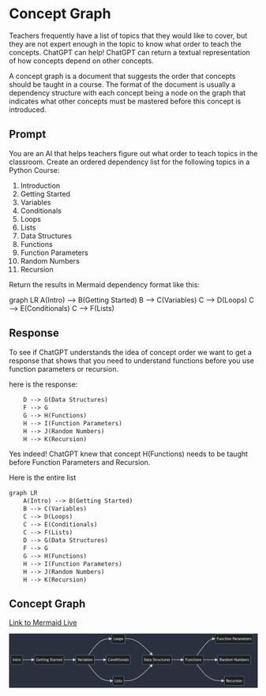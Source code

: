 # Concept Graph

Teachers frequently have a list of topics that they would like to cover, but they are not expert enough in the topic to know what order to teach the concepts. ChatGPT can help!  ChatGPT can return a textual representation of how concepts depend on other concepts.

A concept graph is a document that suggests the order that concepts should be taught in a course.  The format of the document is usually a dependency structure with each concept being a node on the graph that indicates what other concepts must be mastered before this concept is introduced.

## Prompt

You are an AI that helps teachers figure out what order to teach topics in the classroom.  Create an ordered dependency list for the following topics in a Python Course:

1. Introduction
2. Getting Started
3. Variables
4. Conditionals
5. Loops
6. Lists
7. Data Structures
8. Functions
9. Function Parameters
10. Random Numbers
11. Recursion

Return the results in Mermaid dependency format like this:

graph LR
    A(Intro) --> B(Getting Started)
    B --> C(Variables)
    C --> D(Loops)
    C --> E(Conditionals)
    C --> F(Lists)

## Response

To see if ChatGPT understands the idea of concept order we want to get a response that shows that you need to understand functions before you use function parameters or recursion.

here is the response:

```
    D --> G(Data Structures)
    F --> G
    G --> H(Functions)
    H --> I(Function Parameters)
    H --> J(Random Numbers)
    H --> K(Recursion)
```

Yes indeed! ChatGPT knew that concept H(Functions) needs to be taught before Function Parameters and Recursion.

Here is the entire list

```
graph LR
    A(Intro) --> B(Getting Started)
    B --> C(Variables)
    C --> D(Loops)
    C --> E(Conditionals)
    C --> F(Lists)
    D --> G(Data Structures)
    F --> G
    G --> H(Functions)
    H --> I(Function Parameters)
    H --> J(Random Numbers)
    H --> K(Recursion)
```

## Concept Graph

[Link to Mermaid Live](https://mermaid.live/edit#pako:eNpdkMFqwzAMhl_F6ORA-wI5DNZkSbuFMVLYKRc11lqz2g6KfBil7z43WQuZT9b3f7ZsXaAPhiCHI-NwUk3beZXWs9554ZCp9fpJbXRNItYf1V6QhUw2S5spLfQnssXDmcY_Xky81E0Iw5K96CJ4Y8UGj-dlVOnGjnJn5cRqXaJg6sqxl8iPBtWczkU9FVtdRd_fLr5L24nvHlx9IKMjIV4ar7pFb4JT79Ed_odvuqU-8pjOZ7ACR-zQmjSuy83qQE7kqIM8bQ3ydwedvyYPo4T9j-8hT0-nFcTBoFBpMU3ZQf6VPk_XXzpjb_o)

![Image of Concept Graph](../img/concept-graph.png)